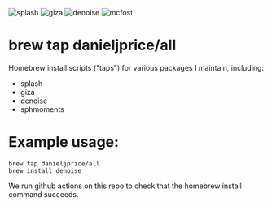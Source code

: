 ![splash](https://github.com/danieljprice/homebrew-all/workflows/splash/badge.svg)
![giza](https://github.com/danieljprice/homebrew-all/workflows/giza/badge.svg)
![denoise](https://github.com/danieljprice/homebrew-all/workflows/denoise/badge.svg)
![mcfost](https://github.com/danieljprice/homebrew-all/workflows/mcfost/badge.svg)

# brew tap danieljprice/all

Homebrew install scripts ("taps") for various packages I maintain, including:
- splash
- giza
- denoise
- sphmoments

# Example usage:
```
brew tap danieljprice/all
brew install denoise
```

We run github actions on this repo to check that the homebrew install command succeeds.
